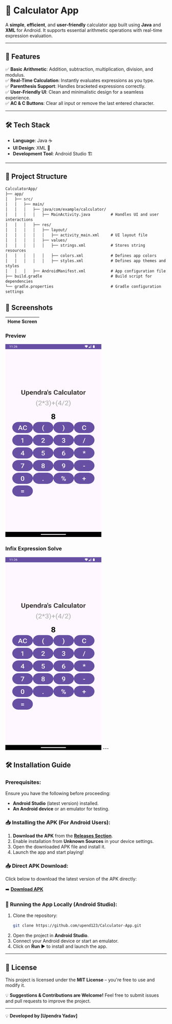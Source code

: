 # 📱 Calculator App

A **simple**, **efficient**, and **user-friendly** calculator app built using **Java** and **XML** for Android. It supports essential arithmetic operations with real-time expression evaluation.

---

## 🚀 Features

✅ **Basic Arithmetic**: Addition, subtraction, multiplication, division, and modulus.  
✅ **Real-Time Calculation**: Instantly evaluates expressions as you type.  
✅ **Parenthesis Support**: Handles bracketed expressions correctly.  
✅ **User-Friendly UI**: Clean and minimalistic design for a seamless experience.  
✅ **AC & C Buttons**: Clear all input or remove the last entered character.  

---

## 🛠️ Tech Stack

- **Language**: Java ☕  
- **UI Design**: XML 🎨  
- **Development Tool**: Android Studio 🏗️  

---

## 📂 Project Structure
```
CalculatorApp/
├── app/
│   ├── src/
│   │   ├── main/
│   │   │   ├── java/com/example/calculator/
│   │   │   │   ├── MainActivity.java         # Handles UI and user interactions
│   │   │   ├── res/
│   │   │   │   ├── layout/
│   │   │   │   │   ├── activity_main.xml     # UI layout file
│   │   │   │   ├── values/
│   │   │   │   │   ├── strings.xml           # Stores string resources
│   │   │   │   │   ├── colors.xml            # Defines app colors
│   │   │   │   │   ├── styles.xml            # Defines app themes and styles
│   │   │   ├── AndroidManifest.xml           # App configuration file
├── build.gradle                              # Build script for dependencies
└── gradle.properties                         # Gradle configuration settings
```

## 📸 Screenshots

| Home Screen |
| ----------- |

### Preview
<img src="https://github.com/upend123/Calculator-App/blob/main/image.png" width="300" height="600" alt="Description">

### Infix Expression Solve 
<img src="https://github.com/upend123/Calculator-App/blob/026258ad36180cc6ae78fe591ec850dcf92101ff/image.png" width="300" height="600" alt="Description">
---


## 🛠️ Installation Guide
### Prerequisites:
Ensure you have the following before proceeding:
- **Android Studio** (latest version) installed.
- **An Android device** or an emulator for testing.

### 📥 Installing the APK (For Android Users):
1. **Download the APK** from the **[Releases Section](https://github.com/upend123/Calculator-App/releases/tag/v1.0.0)**.
2. Enable installation from **Unknown Sources** in your device settings.
3. Open the downloaded APK file and install it.
4. Launch the app and start playing!

### 📥 Direct APK Download:
Click below to download the latest version of the APK directly:

➡️ **[Download APK](https://github.com/upend123/Calculator-App/releases/download/v1.0.0/app-calculator.apk)**

### 🚀 Running the App Locally (Android Studio):
1. Clone the repository:
   ```bash
   git clone https://github.com/upend123/Calculator-App.git
   ```
2. Open the project in **Android Studio**.
3. Connect your Android device or start an emulator.
4. Click on **Run** ▶️ to install and launch the app.

---

## 📜 License
This project is licensed under the **MIT License** – you're free to use and modify it.

💡 **Suggestions & Contributions are Welcome!** Feel free to submit issues and pull requests to improve the project.

---

💡 **Developed by [Upendra Yadav]**
